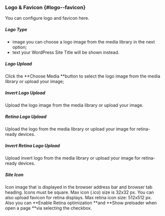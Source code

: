 ### Logo & Favicon {#logo--favicon}

You can configure logo and favicon here.

##### Logo Type

* image you can choose a logo image from the media library in the next option;
* text your WordPress Site Title will be shown instead.

##### Logo Upload

Click the **Choose Media **button to select the logo image from the media library or upload your image;

##### Invert Logo Upload

Upload the logo image from the media library or upload your image.

##### Retina Logo Upload

Upload the logo from the media library or upload your image for retina-ready devices.

##### Invert Retina Logo Upload

Upload invert logo from the media library or upload your image for retina-ready devices.

##### Site Icon

Icon image that is displayed in the browser address bar and browser tab heading. Icons must be square. Max icon \(.ico\) size is 32x32 px. You can also upload favicon for retina displays. Max retina icon size: 512x512 px. Also you can **Enable Retina optimization **and **Show preloader when open a page **via selecting the checkbox.


